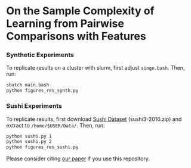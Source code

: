 # On the Sample Complexity of Learning from Pairwise Comparisons with Features

### Synthetic Experiments
To replicate results on a cluster with slurm, first adjust ```singe.bash```. 
Then, run:
```sh
sbatch main.bash
python figures_res_synth.py
```

### Sushi Experiments
To replicate results, first download  [Sushi Dataset] (sushi3-2016.zip) and extract to ```/home/$USER/Data/```.
Then, run:
```sh
python sushi.py 1
python sushi.py 2
python figures_res_sushi.py
```

Please consider citing [our paper] if you use this repository.

[our paper]: <https://scholar.google.com/scholar?hl=en&as_sdt=0%2C5&q=on+the+sample+complexity+of+learning+from+pairwise+comparisons+with+features&btnG=>
[Sushi Dataset]: <http://www.kamishima.net/sushi/>
